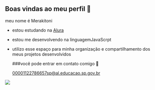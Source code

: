 ## Boas vindas ao meu perfil 💙

meu nome é Merakitoni

- estou estudando na [Alura](https://www.alura.com.br)
- estou me desenvolvendo na linguagemJavaScrpt
- utilizo esse espaço para minha organização e compartilhamento dos meus projetos desenvolvidos

  ###você pode entrar em contato comigo 📧

  00001122786657sp@al.educacao.sp.gov.br

![](https://media.tenor.com/XAPu_Y8VBnUAAAAM/kiss-sexy.gif)
